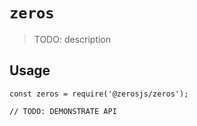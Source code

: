 # `zeros`

> TODO: description

## Usage

```
const zeros = require('@zerosjs/zeros');

// TODO: DEMONSTRATE API
```
